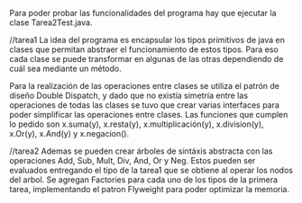 Para poder probar las funcionalidades del programa hay que ejecutar la clase Tarea2Test.java.

//tarea1
La idea del programa es encapsular los tipos primitivos de java en clases que permitan abstraer el funcionamiento de estos tipos. Para eso cada clase se puede transformar en algunas de las otras dependiendo de cuál sea mediante un método.


Para la realización de las operaciones entre clases se utiliza el patrón de diseño Double Dispatch, y dado que no existía simetría entre las operaciones de todas
las clases se tuvo que crear varias interfaces para poder simplificar las operaciones entre clases.
Las funciones que cumplen lo pedido son x.suma(y), x.resta(y), x.multiplicación(y), x.division(y), x.Or(y), x.And(y) y x.negacion().

//tarea2
Ademas se pueden crear árboles de sintáxis abstracta con las operaciones Add, Sub, Mult, Div, And, Or y Neg. Estos pueden ser evaluados entregando
el tipo de la tarea1 que se obtiene al operar los nodos del arbol.
Se agregan Factories para cada uno de los tipos de la primera tarea, implementando el patron Flyweight para poder optimizar la memoria.

